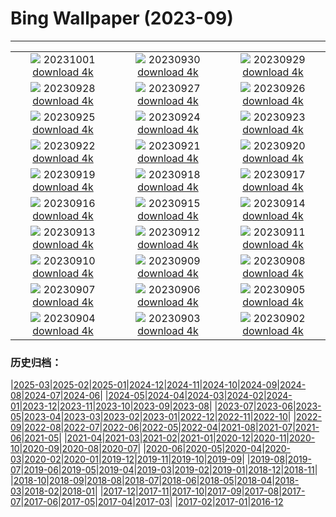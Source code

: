# Bing Wallpaper (2023-09)
**************
| | | |
| :----: | :----: | :----: |
| ![](https://www.bing.com/th?id=OHR.LakeBledSunrise_FR-FR7792923061_1920x1080.jpg) 20231001 [download 4k](https://www.bing.com/th?id=OHR.LakeBledSunrise_FR-FR7792923061_UHD.jpg) | ![](https://www.bing.com/th?id=OHR.ShenandoahFoliage_FR-FR5502772012_1920x1080.jpg) 20230930 [download 4k](https://www.bing.com/th?id=OHR.ShenandoahFoliage_FR-FR5502772012_UHD.jpg) | ![](https://www.bing.com/th?id=OHR.GuiyangMoon_FR-FR7040582752_1920x1080.jpg) 20230929 [download 4k](https://www.bing.com/th?id=OHR.GuiyangMoon_FR-FR7040582752_UHD.jpg) |
| ![](https://www.bing.com/th?id=OHR.MaritimeDay_FR-FR6769688761_1920x1080.jpg) 20230928 [download 4k](https://www.bing.com/th?id=OHR.MaritimeDay_FR-FR6769688761_UHD.jpg) | ![](https://www.bing.com/th?id=OHR.CapriKrupp_FR-FR5234013603_1920x1080.jpg) 20230927 [download 4k](https://www.bing.com/th?id=OHR.CapriKrupp_FR-FR5234013603_UHD.jpg) | ![](https://www.bing.com/th?id=OHR.VeniceSkatePark_FR-FR4705618167_1920x1080.jpg) 20230926 [download 4k](https://www.bing.com/th?id=OHR.VeniceSkatePark_FR-FR4705618167_UHD.jpg) |
| ![](https://www.bing.com/th?id=OHR.GlacierBayOtter_FR-FR3887567269_1920x1080.jpg) 20230925 [download 4k](https://www.bing.com/th?id=OHR.GlacierBayOtter_FR-FR3887567269_UHD.jpg) | ![](https://www.bing.com/th?id=OHR.GenoeseTower_FR-FR7845957372_1920x1080.jpg) 20230924 [download 4k](https://www.bing.com/th?id=OHR.GenoeseTower_FR-FR7845957372_UHD.jpg) | ![](https://www.bing.com/th?id=OHR.GastronomyDay_FR-FR7756533791_1920x1080.jpg) 20230923 [download 4k](https://www.bing.com/th?id=OHR.GastronomyDay_FR-FR7756533791_UHD.jpg) |
| ![](https://www.bing.com/th?id=OHR.ShamwariRhino_FR-FR1116105589_1920x1080.jpg) 20230922 [download 4k](https://www.bing.com/th?id=OHR.ShamwariRhino_FR-FR1116105589_UHD.jpg) | ![](https://www.bing.com/th?id=OHR.NobelNorway_FR-FR0963742399_1920x1080.jpg) 20230921 [download 4k](https://www.bing.com/th?id=OHR.NobelNorway_FR-FR0963742399_UHD.jpg) | ![](https://www.bing.com/th?id=OHR.ArkadiaPark_FR-FR0610360339_1920x1080.jpg) 20230920 [download 4k](https://www.bing.com/th?id=OHR.ArkadiaPark_FR-FR0610360339_UHD.jpg) |
| ![](https://www.bing.com/th?id=OHR.SplugenPass_FR-FR8357846170_1920x1080.jpg) 20230919 [download 4k](https://www.bing.com/th?id=OHR.SplugenPass_FR-FR8357846170_UHD.jpg) | ![](https://www.bing.com/th?id=OHR.MilkyWayPortugal_FR-FR9919070514_1920x1080.jpg) 20230918 [download 4k](https://www.bing.com/th?id=OHR.MilkyWayPortugal_FR-FR9919070514_UHD.jpg) | ![](https://www.bing.com/th?id=OHR.CubanTody_FR-FR9694698532_1920x1080.jpg) 20230917 [download 4k](https://www.bing.com/th?id=OHR.CubanTody_FR-FR9694698532_UHD.jpg) |
| ![](https://www.bing.com/th?id=OHR.OktoberfestWorkers_FR-FR0137764412_1920x1080.jpg) 20230916 [download 4k](https://www.bing.com/th?id=OHR.OktoberfestWorkers_FR-FR0137764412_UHD.jpg) | ![](https://www.bing.com/th?id=OHR.GlenariffForest_FR-FR8149555796_1920x1080.jpg) 20230915 [download 4k](https://www.bing.com/th?id=OHR.GlenariffForest_FR-FR8149555796_UHD.jpg) | ![](https://www.bing.com/th?id=OHR.MongoliaHorses_FR-FR6648660831_1920x1080.jpg) 20230914 [download 4k](https://www.bing.com/th?id=OHR.MongoliaHorses_FR-FR6648660831_UHD.jpg) |
| ![](https://www.bing.com/th?id=OHR.HemakutaHill_FR-FR6222241718_1920x1080.jpg) 20230913 [download 4k](https://www.bing.com/th?id=OHR.HemakutaHill_FR-FR6222241718_UHD.jpg) | ![](https://www.bing.com/th?id=OHR.NorthSeaStairs_FR-FR5596287434_1920x1080.jpg) 20230912 [download 4k](https://www.bing.com/th?id=OHR.NorthSeaStairs_FR-FR5596287434_UHD.jpg) | ![](https://www.bing.com/th?id=OHR.MarathonMedoc_FR-FR5430378325_1920x1080.jpg) 20230911 [download 4k](https://www.bing.com/th?id=OHR.MarathonMedoc_FR-FR5430378325_UHD.jpg) |
| ![](https://www.bing.com/th?id=OHR.CastelmazzanoSunrise_FR-FR5171690976_1920x1080.jpg) 20230910 [download 4k](https://www.bing.com/th?id=OHR.CastelmazzanoSunrise_FR-FR5171690976_UHD.jpg) | ![](https://www.bing.com/th?id=OHR.AyutthayaTemple_FR-FR4416572016_1920x1080.jpg) 20230909 [download 4k](https://www.bing.com/th?id=OHR.AyutthayaTemple_FR-FR4416572016_UHD.jpg) | ![](https://www.bing.com/th?id=OHR.RugbyWorldCup_FR-FR6347432536_1920x1080.jpg) 20230908 [download 4k](https://www.bing.com/th?id=OHR.RugbyWorldCup_FR-FR6347432536_UHD.jpg) |
| ![](https://www.bing.com/th?id=OHR.CamelsAbove_FR-FR9524017477_1920x1080.jpg) 20230907 [download 4k](https://www.bing.com/th?id=OHR.CamelsAbove_FR-FR9524017477_UHD.jpg) | ![](https://www.bing.com/th?id=OHR.CreteHarbor_FR-FR9327699633_1920x1080.jpg) 20230906 [download 4k](https://www.bing.com/th?id=OHR.CreteHarbor_FR-FR9327699633_UHD.jpg) | ![](https://www.bing.com/th?id=OHR.MountSegla_FR-FR9123085468_1920x1080.jpg) 20230905 [download 4k](https://www.bing.com/th?id=OHR.MountSegla_FR-FR9123085468_UHD.jpg) |
| ![](https://www.bing.com/th?id=OHR.BourgesMarsh_FR-FR0172809073_1920x1080.jpg) 20230904 [download 4k](https://www.bing.com/th?id=OHR.BourgesMarsh_FR-FR0172809073_UHD.jpg) | ![](https://www.bing.com/th?id=OHR.ManhattanAerial_FR-FR8563550071_1920x1080.jpg) 20230903 [download 4k](https://www.bing.com/th?id=OHR.ManhattanAerial_FR-FR8563550071_UHD.jpg) | ![](https://www.bing.com/th?id=OHR.TinyHummer_FR-FR8365055526_1920x1080.jpg) 20230902 [download 4k](https://www.bing.com/th?id=OHR.TinyHummer_FR-FR8365055526_UHD.jpg) |

### 历史归档：

|[2025-03](/2025-03/2025-03.md)|[2025-02](/2025-02/2025-02.md)|[2025-01](/2025-01/2025-01.md)|[2024-12](/2024-12/2024-12.md)|[2024-11](/2024-11/2024-11.md)|[2024-10](/2024-10/2024-10.md)|[2024-09](/2024-09/2024-09.md)|[2024-08](/2024-08/2024-08.md)|[2024-07](/2024-07/2024-07.md)|[2024-06](/2024-06/2024-06.md)|
|[2024-05](/2024-05/2024-05.md)|[2024-04](/2024-04/2024-04.md)|[2024-03](/2024-03/2024-03.md)|[2024-02](/2024-02/2024-02.md)|[2024-01](/2024-01/2024-01.md)|[2023-12](/2023-12/2023-12.md)|[2023-11](/2023-11/2023-11.md)|[2023-10](/2023-10/2023-10.md)|[2023-09](/2023-09/2023-09.md)|[2023-08](/2023-08/2023-08.md)|
|[2023-07](/2023-07/2023-07.md)|[2023-06](/2023-06/2023-06.md)|[2023-05](/2023-05/2023-05.md)|[2023-04](/2023-04/2023-04.md)|[2023-03](/2023-03/2023-03.md)|[2023-02](/2023-02/2023-02.md)|[2023-01](/2023-01/2023-01.md)|[2022-12](/2022-12/2022-12.md)|[2022-11](/2022-11/2022-11.md)|[2022-10](/2022-10/2022-10.md)|
|[2022-09](/2022-09/2022-09.md)|[2022-08](/2022-08/2022-08.md)|[2022-07](/2022-07/2022-07.md)|[2022-06](/2022-06/2022-06.md)|[2022-05](/2022-05/2022-05.md)|[2022-04](/2022-04/2022-04.md)|[2021-08](/2021-08/2021-08.md)|[2021-07](/2021-07/2021-07.md)|[2021-06](/2021-06/2021-06.md)|[2021-05](/2021-05/2021-05.md)|
|[2021-04](/2021-04/2021-04.md)|[2021-03](/2021-03/2021-03.md)|[2021-02](/2021-02/2021-02.md)|[2021-01](/2021-01/2021-01.md)|[2020-12](/2020-12/2020-12.md)|[2020-11](/2020-11/2020-11.md)|[2020-10](/2020-10/2020-10.md)|[2020-09](/2020-09/2020-09.md)|[2020-08](/2020-08/2020-08.md)|[2020-07](/2020-07/2020-07.md)|
|[2020-06](/2020-06/2020-06.md)|[2020-05](/2020-05/2020-05.md)|[2020-04](/2020-04/2020-04.md)|[2020-03](/2020-03/2020-03.md)|[2020-02](/2020-02/2020-02.md)|[2020-01](/2020-01/2020-01.md)|[2019-12](/2019-12/2019-12.md)|[2019-11](/2019-11/2019-11.md)|[2019-10](/2019-10/2019-10.md)|[2019-09](/2019-09/2019-09.md)|
|[2019-08](/2019-08/2019-08.md)|[2019-07](/2019-07/2019-07.md)|[2019-06](/2019-06/2019-06.md)|[2019-05](/2019-05/2019-05.md)|[2019-04](/2019-04/2019-04.md)|[2019-03](/2019-03/2019-03.md)|[2019-02](/2019-02/2019-02.md)|[2019-01](/2019-01/2019-01.md)|[2018-12](/2018-12/2018-12.md)|[2018-11](/2018-11/2018-11.md)|
|[2018-10](/2018-10/2018-10.md)|[2018-09](/2018-09/2018-09.md)|[2018-08](/2018-08/2018-08.md)|[2018-07](/2018-07/2018-07.md)|[2018-06](/2018-06/2018-06.md)|[2018-05](/2018-05/2018-05.md)|[2018-04](/2018-04/2018-04.md)|[2018-03](/2018-03/2018-03.md)|[2018-02](/2018-02/2018-02.md)|[2018-01](/2018-01/2018-01.md)|
|[2017-12](/2017-12/2017-12.md)|[2017-11](/2017-11/2017-11.md)|[2017-10](/2017-10/2017-10.md)|[2017-09](/2017-09/2017-09.md)|[2017-08](/2017-08/2017-08.md)|[2017-07](/2017-07/2017-07.md)|[2017-06](/2017-06/2017-06.md)|[2017-05](/2017-05/2017-05.md)|[2017-04](/2017-04/2017-04.md)|[2017-03](/2017-03/2017-03.md)|
|[2017-02](/2017-02/2017-02.md)|[2017-01](/2017-01/2017-01.md)|[2016-12](/2016-12/2016-12.md)
